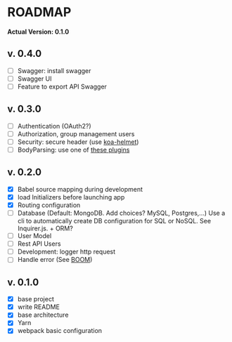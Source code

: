 # ROADMAP

__Actual Version: 0.1.0__

## v. 0.4.0
- [ ] Swagger: install swagger
- [ ] Swagger UI
- [ ] Feature to export API Swagger

## v. 0.3.0
- [ ] Authentication (OAuth2?)
- [ ] Authorization, group management users
- [ ] Security: secure header (use [koa-helmet](https://github.com/venables/koa-helmet))
- [ ] BodyParsing: use one of [these plugins](https://github.com/koajs/koa/wiki#body-parsing)

## v. 0.2.0
- [x] Babel source mapping during development
- [x] load Initializers before launching app
- [x] Routing configuration
- [ ] Database (Default: MongoDB. Add choices? MySQL, Postgres,...) Use a cli to automatically create DB configuration for SQL or NoSQL. See Inquirer.js. + ORM?
- [ ] User Model
- [ ] Rest API Users
- [ ] Development: logger http request
- [ ] Handle error (See [BOOM](https://github.com/hapijs/boom))

## v. 0.1.0
- [x] base project
- [x] write README
- [x] base architecture
- [x] Yarn
- [x] webpack basic configuration

